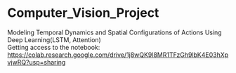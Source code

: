 # Computer_Vision_Project
Modeling Temporal Dynamics and Spatial Configurations of Actions Using Deep Learning(LSTM, Attention)
\
Getting access to the notebook:
https://colab.research.google.com/drive/1j8wQK9l8MR1TFzGh9lbK4E03hXpvjwRQ?usp=sharing

